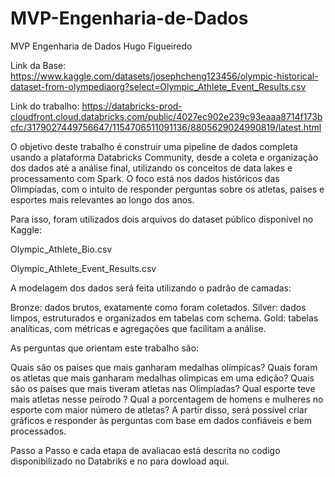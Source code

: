 # MVP-Engenharia-de-Dados
MVP Engenharia de Dados Hugo Figueiredo


Link da Base: https://www.kaggle.com/datasets/josephcheng123456/olympic-historical-dataset-from-olympediaorg?select=Olympic_Athlete_Event_Results.csv


Link do trabalho: https://databricks-prod-cloudfront.cloud.databricks.com/public/4027ec902e239c93eaaa8714f173bcfc/3179027449756647/1154706511091136/8805629024990819/latest.html


O objetivo deste trabalho é construir uma pipeline de dados completa usando a plataforma Databricks Community, desde a coleta e organização dos dados até a análise final, utilizando os conceitos de data lakes e processamento com Spark. O foco está nos dados históricos das Olimpíadas, com o intuito de responder perguntas sobre os atletas, países e esportes mais relevantes ao longo dos anos.

Para isso, foram utilizados dois arquivos do dataset público disponível no Kaggle:

Olympic_Athlete_Bio.csv

Olympic_Athlete_Event_Results.csv

A modelagem dos dados será feita utilizando o padrão de camadas:

Bronze: dados brutos, exatamente como foram coletados.
Silver: dados limpos, estruturados e organizados em tabelas com schema.
Gold: tabelas analíticas, com métricas e agregações que facilitam a análise.

As perguntas que orientam este trabalho são:

Quais são os países que mais ganharam medalhas olímpicas?
Quais foram os atletas que mais ganharam medalhas olímpicas em uma edição?
Quais são os países que mais tiveram atletas nas Olimpíadas?
Qual esporte teve mais atletas nesse peírodo ?
Qual a porcentagem de homens e mulheres no esporte com maior número de atletas?
A partir disso, será possível criar gráficos e responder às perguntas com base em dados confiáveis e bem processados.


Passo a Passo e cada etapa de avaliacao está descrita no codigo disponibilizado no Databriks e no para dowload aqui.
